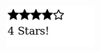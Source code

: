 ![Alt text](https://github.com/moseleygj/JavaScript/blob/master/star_rating/Screenshot%20from%202017-10-18%2020-30-27.png)
